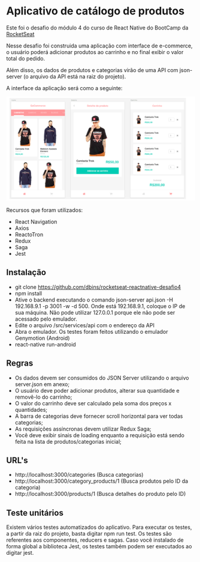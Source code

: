 # Aplicativo de catálogo de produtos

Este foi o desafio do módulo 4 do curso de React Native do BootCamp da [RocketSeat](http://www.rocketseat.com.br)

Nesse desafio foi construida uma aplicação com interface de e-commerce, o usuário poderá
adicionar produtos ao carrinho e no final exibir o valor total do pedido.

Além disso, os dados de produtos e categorias virão de uma API com json-server (o arquivo da
API está na raiz do projeto).

A interface da aplicação será como a seguinte:

![Catálogo](images/catalogo.png)

Recursos que foram utilizados:

- React Navigation
- Axios
- ReactoTron
- Redux
- Saga
- Jest

## Instalação

- git clone https://github.com/dbins/rocketseat-reactnative-desafio4
- npm install
- Ative o backend executando o comando json-server api.json -H 192.168.9.1 -p 3001 -w -d 500. Onde está 192.168.9.1, coloque o IP de sua máquina. Não pode utilizar 127.0.0.1 porque ele não pode ser acessado pelo emulador.
- Edite o arquivo /src/services/api com o endereço da API
- Abra o emulador. Os testes foram feitos utilizando o emulador Genymotion (Android)
- react-native run-android

## Regras

- Os dados devem ser consumidos do JSON Server utilizando o arquivo server.json em
  anexo;
- O usuário deve poder adicionar produtos, alterar sua quantidade e removê-lo do carrinho;
- O valor do carrinho deve ser calculado pela soma dos preços x quantidades;
- A barra de categorias deve fornecer scroll horizontal para ver todas categorias;
- As requisições assíncronas devem utilizar Redux Saga;
- Você deve exibir sinais de loading enquanto a requisição está sendo feita na lista de produtos/categorias inicial;

## URL's

- http://localhost:3000/categories (Busca categorias)
- http://localhost:3000/category_products/1 (Busca produtos pelo ID da categoria)
- http://localhost:3000/products/1 (Busca detalhes do produto pelo ID)

## Teste unitários

Existem vários testes automatizados do aplicativo. Para executar os testes, a partir da raiz do projeto, basta digitar npm run test. Os testes são referentes aos componentes, reducers e sagas. Caso você instalado de forma global a biblioteca Jest, os testes também podem ser executados ao digitar jest.
